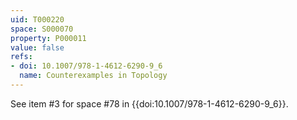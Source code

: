 ```yaml
---
uid: T000220
space: S000070
property: P000011
value: false
refs:
- doi: 10.1007/978-1-4612-6290-9_6
  name: Counterexamples in Topology
---
```


See item #3 for space #78 in {{doi:10.1007/978-1-4612-6290-9_6}}.
